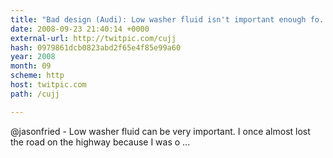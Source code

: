 ```yaml
---
title: "Bad design (Audi): Low washer fluid isn't important enough fo... on Twitpic"
date: 2008-09-23 21:40:14 +0000
external-url: http://twitpic.com/cujj
hash: 0979861dcb0823abd2f65e4f85e99a60
year: 2008
month: 09
scheme: http
host: twitpic.com
path: /cujj

---
```


@jasonfried  - Low washer fluid can be very important. I once almost lost the road on the highway because I was o ...

